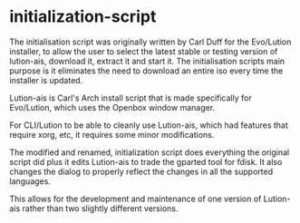 # initialization-script

The initialisation script was originally written by Carl Duff for the Evo/Lution installer, to allow the user to select the latest
stable or testing version of lution-ais, download it, extract it and start it. The initialisation scripts main purpose is it eliminates the need to download an entire iso every time the installer is updated. 

Lution-ais is Carl's Arch install script that is made specifically for Evo/Lution, which uses the Openbox window manager. 

For CLI/Lution to be able to cleanly use Lution-ais, which had features that require xorg, etc, it requires some minor 
modifications.

The modified and renamed, initialization script does everything the original script did plus it edits Lution-ais 
to trade the gparted tool for fdisk. It also changes the dialog to properly reflect the changes in all the supported
languages. 

This allows for the development and maintenance of one version of Lution-ais rather than two slightly different versions.

